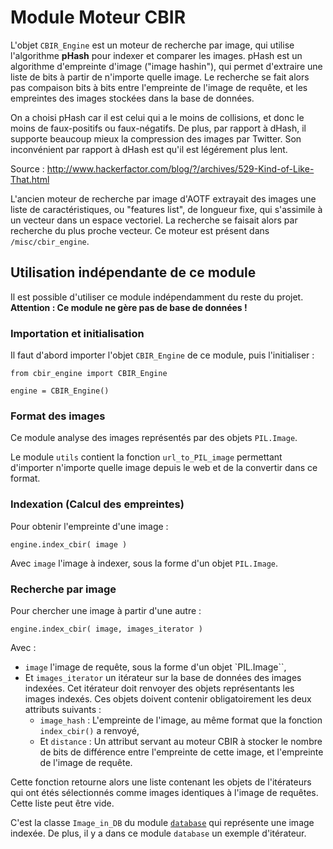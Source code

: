 # Module Moteur CBIR

L'objet `CBIR_Engine` est un moteur de recherche par image, qui utilise l'algorithme **pHash** pour indexer et comparer les images. pHash est un algorithme d'empreinte d'image ("image hashin"), qui permet d'extraire une liste de bits à partir de n'importe quelle image. Le recherche se fait alors pas compaison bits à bits entre l'empreinte de l'image de requête, et les empreintes des images stockées dans la base de données.

On a choisi pHash car il est celui qui a le moins de collisions, et donc le moins de faux-positifs ou faux-négatifs. De plus, par rapport à dHash, il supporte beaucoup mieux la compression des images par Twitter. Son inconvénient par rapport à dHash est qu'il est légérement plus lent.

Source : http://www.hackerfactor.com/blog/?/archives/529-Kind-of-Like-That.html

L'ancien moteur de recherche par image d'AOTF extrayait des images une liste de caractéristiques, ou "features list", de longueur fixe, qui s'assimile à un vecteur dans un espace vectoriel. La recherche se faisait alors par recherche du plus proche vecteur. Ce moteur est présent dans `/misc/cbir_engine`.


## Utilisation indépendante de ce module

Il est possible d'utiliser ce module indépendamment du reste du projet. **Attention : Ce module ne gère pas de base de données !**


### Importation et initialisation

Il faut d'abord importer l'objet `CBIR_Engine` de ce module, puis l'initialiser :
```
from cbir_engine import CBIR_Engine

engine = CBIR_Engine()
```

### Format des images

Ce module analyse des images représentés par des objets `PIL.Image`.

Le module `utils` contient la fonction `url_to_PIL_image` permettant d'importer n'importe quelle image depuis le web et de la convertir dans ce format.


### Indexation (Calcul des empreintes)

Pour obtenir l'empreinte d'une image :

```
engine.index_cbir( image )
```

Avec `image` l'image à indexer, sous la forme d'un objet `PIL.Image`.


### Recherche par image

Pour chercher une image à partir d'une autre :

```
engine.index_cbir( image, images_iterator )
```

Avec :
* `image` l'image de requête, sous la forme d'un objet `PIL.Image``,
* Et `images_iterator` un itérateur sur la base de données des images indexées. Cet itérateur doit renvoyer des objets représentants les images indexés. Ces objets doivent contenir obligatoirement les deux attributs suivants :
  - `image_hash` : L'empreinte de l'image, au même format que la fonction `index_cbir()` a renvoyé,
  - Et `distance` : Un attribut servant au moteur CBIR à stocker le nombre de bits de différence entre l'empreinte de cette image, et l'empreinte de l'image de requête.

Cette fonction retourne alors une liste contenant les objets de l'itérateurs qui ont étés sélectionnés comme images identiques à l'image de requêtes. Cette liste peut être vide.

C'est la classe `Image_in_DB` du module [`database`](../database) qui représente une image indexée. De plus, il y a dans ce module `database` un exemple d'itérateur.
